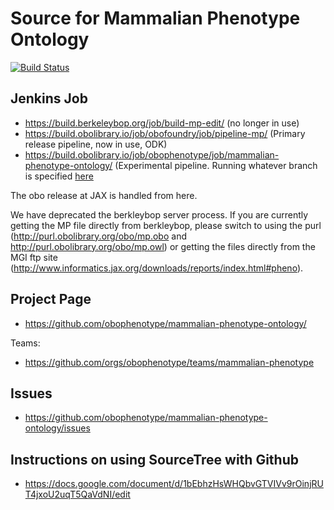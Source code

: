 # Source for Mammalian Phenotype Ontology
[![Build Status](https://travis-ci.org/obophenotype/mammalian-phenotype-ontology.svg?branch=master)](https://travis-ci.org/obophenotype/mammalian-phenotype-ontology)

## Jenkins Job

 * https://build.berkeleybop.org/job/build-mp-edit/ (no longer in use)
 * https://build.obolibrary.io/job/obofoundry/job/pipeline-mp/ (Primary release pipeline, now in use, ODK)
 * https://build.obolibrary.io/job/obophenotype/job/mammalian-phenotype-ontology/ (Experimental pipeline. Running whatever branch is specified [here](https://github.com/obophenotype/mammalian-phenotype-ontology/blob/92251f6b095bb831b7a52f05a987f5342588b8b0/Jenkinsfile#L34)

The obo release at JAX is handled from here.

We have deprecated the berkleybop server process. If you are currently getting the MP file directly from berkleybop, please switch to using the purl (http://purl.obolibrary.org/obo/mp.obo and  http://purl.obolibrary.org/obo/mp.owl) or getting the files directly from the MGI ftp site (http://www.informatics.jax.org/downloads/reports/index.html#pheno).

## Project Page

 * https://github.com/obophenotype/mammalian-phenotype-ontology/

Teams:

 * https://github.com/orgs/obophenotype/teams/mammalian-phenotype

## Issues

 * https://github.com/obophenotype/mammalian-phenotype-ontology/issues

## Instructions on using SourceTree with Github
 
 * https://docs.google.com/document/d/1bEbhzHsWHQbvGTVIVv9rOinjRUT4jxoU2uqT5QaVdNI/edit



